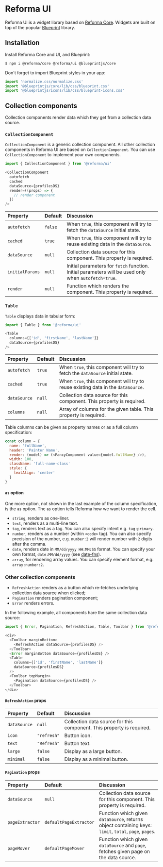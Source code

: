 # Reforma UI

Reforma UI is a widget library based on [Reforma Core](https://github.com/dimakura/reforma/tree/master/core). Widgets are built on top of the popular [Blueprint](https://blueprintjs.com) library.

## Installation

Install Reforma Core and UI, and Blueprint:

```sh
$ npm i @reforma/core @reforma/ui @blueprintjs/core
```

Don't forget to import Blueprint styles in your app:

```js
import 'normalize.css/normalize.css'
import '@blueprintjs/core/lib/css/blueprint.css'
import '@blueprintjs/icons/lib/css/blueprint-icons.css'
```

## Collection components

Collection components render data which they get from a collection data source.

### `CollectionComponent`

`CollectionComponent` is a generic collection component. All other collection components in Reforma UI are based on `CollectionComponent`. You can use `CollectionComponent` to implement your own components.

```js
import { CollectionComponent } from '@reforma/ui'

<CollectionComponent
  autofetch
  cached
  dataSource={profilesDS}
  render=((props) => {
    // render component
  })
/>
```

| Property | Default | Discussion |
| :------- | :------ | :--------- |
| `autofetch` | `false` | When `true`, this component will try to fetch the `dataSource` initial state. |
| `cached` | `true` | When `true`, this component will try to reuse existing data in the `dataSource`. |
| `dataSource` | `null` | Collection data source for this component. This property is required. |
| `initialParams` | `null` | Initial parameters for `fetch` function. Initial parameters will be used only when `autofetch=true`. |
| `render` | `null` | Function which renders the component. This property is required.

### `Table`

`Table` displays data in tabular form:

```js
import { Table } from '@reforma/ui'

<Table
  columns={['id', 'firstName', 'lastName']}
  dataSource={profilesDS}
/>
```

| Property | Default | Discussion |
| :------- | :------ | :--------- |
| `autofetch` | `true` | When `true`, this component will try to fetch the `dataSource` initial state. |
| `cached` | `true` | When `true`, this component will try to reuse existing data in the `dataSource`. |
| `dataSource` | `null` | Collection data source for this component. This property is required.
| `columns` | `null` | Array of columns for the given table. This property is required.

Table columns can be given as property names or as a full column specification:

```js
const column = {
  name: 'fullName',
  header: 'Painter Name',
  render: (model) => (<FancyComponent value={model.fullName} />),
  width: 100,
  className: 'full-name-class'
  style: {
    textAlign: 'center'
  }
}
```

#### `as` option

One more option, not shown in the last example of the column specification, is the `as` option. The `as` option tells Reforma how we want to render the cell.

- `string`, renders as one-liner.
- `text`, renders as a multi-line text.
- `tag`, renders text as a tag. You can also specify intent e.g. `tag:primary`.
- `number`, renders as a number (within `<code>` tag). You can also specify precision of the number, e.g. `number:2` will render number with `2` digits after the comma.
- `date`, renders date in `MM/dd/yyyy HH:MM:SS` format. You can specify your own format, `date:MM/dd/yyyy` (see [date-fns](https://date-fns.org/)).
- `array`, for rendering array values. You can specify element format, e.g. `array:number:2`.

### Other collection components

- `RefreshAction` renders as a button which re-fetches underlying collection data source when clicked;
- `Pagination` renders pagination component;
- `Error` renders errors.

In the following example, all components hare the same collection data source:

```js
import { Error, Pagination, RefreshAction, Table, Toolbar } from '@reforma/ui'

<div>
  <Toolbar marginBottom>
    <RefreshAction dataSource={profilesDS} />
  </Toolbar>
  <Error marginBottom dataSource={profilesDS} />
  <Table
    columns={['id', 'firstName', 'lastName']}
    dataSource={profilesDS}
  />
  <Toolbar topMargin>
    <Pagination dataSource={profilesDS} />
  </Toolbar>
</div>
```

#### `RefreshAction` props

| Property | Default | Discussion |
| :------- | :------ | :--------- |
| `dataSource` | `null` | Collection data source for this component. This property is required. |
| `icon` | `"refresh"` | Button icon. |
| `text` | `"Refresh"` | Button text. |
| `large` | `false` | Display as a large button. |
| `minimal` | `false` | Display as a minimal button. |

#### `Pagination` props

| Property | Default | Discussion |
| :------- | :------ | :--------- |
| `dataSource` | `null` | Collection data source for this component. This property is required. |
| `pageExtractor` | `defaultPageExtractor` | Function which given `dataSource`, returns object containing keys: `limit`, `total`, `page`, `pages`. |
| `pageMover` | `defaultPageMover` | Function which given `dataSource` and `page`, fetches given page on the data source. |
